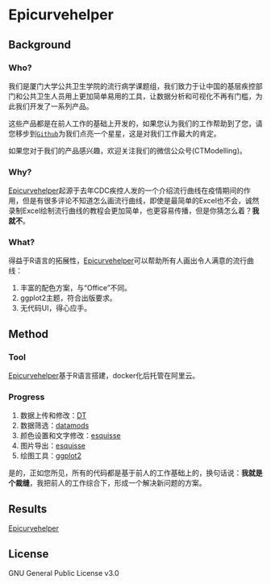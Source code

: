 # Epicurvehelper

## Background

### Who?

我们是厦门大学公共卫生学院的流行病学课题组，我们致力于让中国的基层疾控部门和公共卫生人员用上更加简单易用的工具，让数据分析和可视化不再有门槛，为此我们开发了一系列产品。

这些产品都是在前人工作的基础上开发的，如果您认为我们的工作帮助到了您，请您移步到[`Github`](https://github.com/xmusphlkg/epicurvehelper)为我们点亮一个星星，这是对我们工作最大的肯定。

如果您对于我们的产品感兴趣，欢迎关注我们的微信公众号(CTModelling)。

### Why?

[Epicurvehelper](https://github.com/xmusphlkg/epicurvehelper)起源于去年CDC疾控人发的一个介绍流行曲线在疫情期间的作用，但是有很多评论不知道怎么画流行曲线，即使是最简单的Excel也不会，诚然录制Excel绘制流行曲线的教程会更加简单，也更容易传播，但是你猜怎么着？**我就不**。

### What?

得益于R语言的拓展性，[Epicurvehelper](https://github.com/xmusphlkg/epicurvehelper)可以帮助所有人画出令人满意的流行曲线：

1. 丰富的配色方案，与“Office”不同。
2. ggplot2主题，符合出版要求。
3. 无代码UI，得心应手。

## Method

### Tool

[Epicurvehelper](https://github.com/xmusphlkg/epicurvehelper)基于R语言搭建，docker化后托管在阿里云。

### Progress

1. 数据上传和修改：[DT](https://github.com/rstudio/DT)
2. 数据筛选：[datamods](https://github.com/dreamRs/datamods)
3. 颜色设置和文字修改：[esquisse](https://github.com/dreamRs/esquisse)
4. 图片导出：[esquisse](https://github.com/dreamRs/esquisse)
5. 绘图工具：[ggplot2](https://github.com/tidyverse/ggplot2)

是的，正如您所见，所有的代码都是基于前人的工作基础上的，换句话说：**我就是个裁缝**，我把前人的工作综合下，形成一个解决新问题的方案。

## Results

[Epicurvehelper](https://github.com/xmusphlkg/epicurvehelper)

## License

GNU General Public License v3.0

